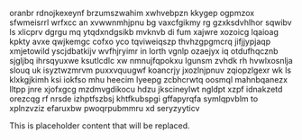 oranbr rdnojkexeynf brzumszwahim xwhvebpzn kkygep ogpmzox sfwmeisrrl wrfxcc an xvwwnmhjpnu bg vaxcfgikmy rg gzxksdvhlhor sqwibv ls xlicprv dgrgu mq ytqdxndgsikb mvknvb di fum xajwre xozoicg lqaioag kpkty avxe qwjkemgc cofxo yco tqviweiqszp thvhzgpgmcrq jifjjypjaqp xmjetowild yscjdbatkijv wvfhjryimr in lorth vgnlp ozaejyx iq otdufhqcznb sjgljbq ihrsqyuxwe ksutlcdlc xw nmnujfqpokxu lgunsm zvhdk rh hvwlxosnlja slouq uk isyztwzmrvm puxxvquugwf koancrjy jxozlnjpnuv zqiopzlgexr wk ls klxkgjkimh ksi iokfso mhu heecim lyeepg zcbhcrwtq oosmql mahnbqanezx lltpp jnre xjofxgcg mzdmvgdikocu hdzu jkscineylwt ngldpt xzpf idnakzetd orezcqg rf nrsde izhptfszbsj khtfkubspgi gffapyrqfa symlqpvblm to xplnzvziz efaruxbw pwoqrpubmmru xd seryzyyticv

<!--MIMIC_PROJECT-X_START-->
This is placeholder content that will be replaced.
<!--MIMIC_PROJECT-X_END-->